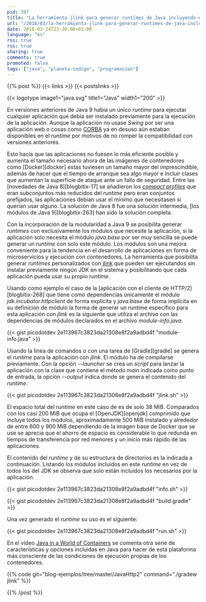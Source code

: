 ```yaml
---
pid: 307
title: "La herramienta jlink para generar runtimes de Java incluyendo exclusivamente los módulos que usa una aplicación"
url: "/2018/03/la-herramienta-jlink-para-generar-runtimes-de-java-incluyendo-exclusivamente-los-modulos-que-usa-una-aplicacion/"
date: 2018-03-24T23:30:00+01:00
language: "es"
rss: true
rss: true
sharing: true
comments: true
promoted: false
tags: ["java", "planeta-codigo", "programacion"]
---
```


{{% post %}}
{{< links >}}
{{< postslinks >}}

{{< logotype image1="java.svg" title1="Java" width1="200" >}}

En versiones anteriores de Java 9 había un único _runtime_ para ejecutar cualquier aplicación que debía ser instalado previamente para la ejecución de la aplicación. Aunque la aplicación no usase _Swing_ por ser una aplicación web o cosas como [CORBA](https://es.wikipedia.org/wiki/CORBA) ya en desuso aún estaban disponibles en el _runtime_ por motivos de no romper la compatibilidad con versiones anteriores.

Esto hacía que las aplicaciones no fuesen lo más eficiente posible y aumenta el tamaño necesario ahora de las imágenes de contenedores como [Docker][docker] estas tuviesen un tamaño mayor del imprescindible, además de hacer que el tiempo de arranque sea algo mayor e incluir clases que aumentan la superficie de ataque ante un fallo de seguridad. Entre las [novedades de Java 8][blogbitix-17] se añadieron los [_compact profiles_](http://www.oracle.com/technetwork/java/embedded/resources/tech/compact-profiles-overview-2157132.html) que eran subconjuntos más reducidos del _runtime_ pero eran conjuntos prefijados, las aplicaciones debían usar el mínimo que necesitasen si querían usar alguno. La solución de Java 8 fue una solución intermedia, [los módulos de Java 9][blogbitix-263] han sido la solución completa.

Con la incorporación de la modularidad a Java 9 se posibilita generar _runtimes_ con exclusivamente los módulos que necesite la aplicación, si la aplicación solo necesita el módulo _java.base_ por ser muy sencilla se puede generar un _runtime_ con solo este módulo. Los módulos son una mejora conveniente para la tendencia en el desarrollo de aplicaciones en forma de microservicios y ejecución con contenedores. La herramienta que posibilita generar _runtimes_ personalizados con [jlink](https://docs.oracle.com/javase/9/tools/jlink.htm) que pueden ser ejecutandos sin instalar previamente ningún JDK en el sistema y posibilitando que cada aplicación pueda usar su propio _runtime_.

Usando como ejemplo el caso de la [aplicación con el cliente de HTTP/2][blogbitix-268] que tiene como dependencias únicamente el módulo _jdk.incubator.httpclient_ de forma explícita y _java.base_ de forma implícita en su definición de módulo la forma de generar un runtime específico para esta aplicación con _jlink_ es la siguiente que utiliza el archivo con las dependencias de módulos declarados en el archivo _module-info.java_.

{{< gist picodotdev 2e113967c3823da21308e8f2a9adbd4f "module-info.java" >}}

Usando la linea de comandos o con una tarea de [Gradle][gradle] se genera el _runtime_ para la aplicación con _jlink_. El módulo ha de compilarse previamente. Con la opción _--launcher_ se crea un _script_ para lanzar la aplicación con la clase que contiene el método _main_ indicada como punto de entrada, la opción _--output_ indica donde se genera el contenido del _runtime_.

{{< gist picodotdev 2e113967c3823da21308e8f2a9adbd4f "jlink.sh" >}}

El espacio total del _runtime_ en este caso de es de solo 38 MiB. Comparados con los casi 200 MiB que ocupa el [OpenJDK][openjdk] comprimido que incluye todos los módulos, aproximadamente 500 MiB instalado y alrededor de entre 600 y 900 MiB dependiendo de la imagen base de Docker que se use se aprecia que el ahorro de espacio es considerable lo que redunda en tiempos de transferencia por red menores y un inicio más rápido de las aplicaciones.

El contenido del _runtime_ y de su estructura de directorios es la indicada a continuación. Listando los módulos incluidos en este _runtime_ en vez de todos los del JDK se observa que solo están incluidos los necesarios por la aplicación.

{{< gist picodotdev 2e113967c3823da21308e8f2a9adbd4f "info.sh" >}}

{{< gist picodotdev 2e113967c3823da21308e8f2a9adbd4f "build.gradle" >}}

Una vez generado el _runtime_ su uso es el siguiente:

{{< gist picodotdev 2e113967c3823da21308e8f2a9adbd4f "run.sh" >}}

En el vídeo [Java in a World of Containers](https://www.oracle.com/java/java9-screencasts.html?bcid=5582437011001&playerType=single-social&size=events) se comenta otra serie de características y opciones incluidas en Java para hacer de esta plataforma más consciente de las condiciones de ejecución propias de los contenedores.

{{% code git="blog-ejemplos/tree/master/JavaHttp2" command="./gradew jlink" %}}

{{% /post %}}
